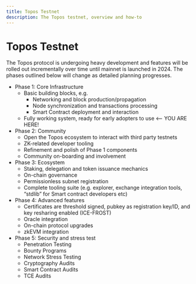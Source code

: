 ```yaml
---
title: Topos Testnet
description: The Topos testnet, overview and how-to
---
```


# Topos Testnet

The Topos protocol is undergoing heavy development and features will be rolled out incrementally over time until mainnet is launched in 2024. The phases outlined below will change as detailed planning progresses.

- Phase 1: Core Infrastructure
	- Basic building blocks, e.g.
		- Networking and block production/propagation
		- Node synchronization and transactions processing
		- Smart Contract deployment and interaction
	- Fully working system, ready for early adopters to use &lt;-- YOU ARE HERE!
- Phase 2: Community
	- Open the Topos ecosystem to interact with third party testnets
	- ZK-related developer tooling
	- Refinement and polish of Phase 1 components
	- Community on-boarding and involvement
- Phase 3: Ecosystem
	- Staking, delegation and token issuance mechanics
	- On-chain governance
	- Permissionless subnet registration
	- Complete tooling suite (e.g. explorer, exchange integration tools, “stdlib” for Smart contract developers etc)
- Phase 4: Advanced features
	- Certificates are threshold signed, pubkey as registration key/ID, and key resharing enabled (ICE-FROST)
	- Oracle integration
	- On-chain protocol upgrades
	- zkEVM integration
- Phase 5: Security and stress test
	- Penetration Testing
	- Bounty Programs
	- Network Stress Testing
	- Cryptography Audits
	- Smart Contract Audits
	- TCE Audits
